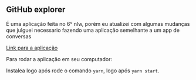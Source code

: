 ## GitHub explorer 

É uma aplicação feita no 6° nlw, porém eu atualizei com algumas mudanças que julguei necessario fazendo uma aplicação semelhante a um app de conversas

[Link para a aplicação](https://confident-austin-32b900.netlify.app/)

Para rodar a aplicação em seu computador: 

Instalea logo após rode o comando `yarn`, logo após `yarn start`.
